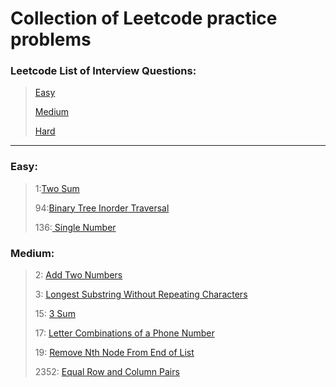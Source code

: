 # Collection of Leetcode practice problems

### Leetcode List of Interview Questions:
>[Easy](https://leetcode.com/explore/interview/card/top-interview-questions-easy/)
>
>[Medium](https://leetcode.com/explore/interview/card/top-interview-questions-medium/)
>
>[Hard](https://leetcode.com/explore/interview/card/top-interview-questions-hard/)

___

### Easy:

>1:[Two Sum](https://leetcode.com/problems/two-sum/)
>
> 94:[Binary Tree Inorder Traversal](https://leetcode.com/problems/binary-tree-inorder-traversal/description/)
>
>136:[ Single Number](https://leetcode.com/problems/single-number/description/)

### Medium:
>2: [Add Two Numbers](https://leetcode.com/problems/add-two-numbers/)
> 
>3: [Longest Substring Without Repeating Characters](https://leetcode.com/problems/longest-substring-without-repeating-characters/)
>
> 15: [3 Sum](https://leetcode.com/problems/3sum/description/)
> 
> 17: [Letter Combinations of a Phone Number](https://leetcode.com/problems/letter-combinations-of-a-phone-number/)
> 
>19: [Remove Nth Node From End of List](https://leetcode.com/problems/remove-nth-node-from-end-of-list/)
>
>2352: [Equal Row and Column Pairs](https://leetcode.com/problems/equal-row-and-column-pairs/description/)
